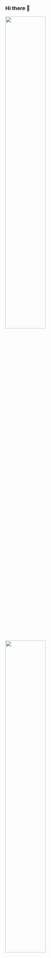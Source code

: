 ### Hi there 👋

<img  width="50%" src="https://github-readme-stats.vercel.app/api/top-langs/?username=nish33&layout=compact&exclude_repo=github-readme-stats)"/>
<img width="50%" src="https://github-readme-stats.vercel.app/api?username=nish33"/>
